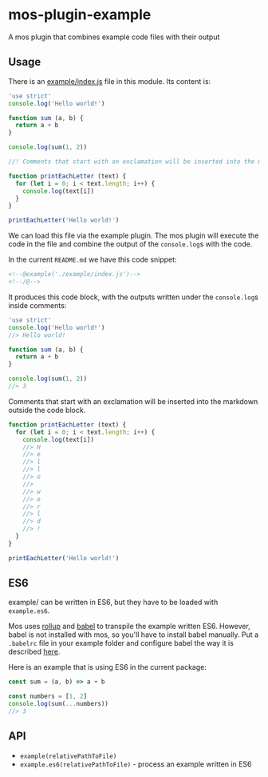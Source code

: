 # mos-plugin-example

A mos plugin that combines example code files with their output


## Usage

There is an [example/index.js](./example/index.js) file in this module. Its content is:

``` js
'use strict'
console.log('Hello world!')

function sum (a, b) {
  return a + b
}

console.log(sum(1, 2))

//! Comments that start with an exclamation will be inserted into the markdown outside the code block.

function printEachLetter (text) {
  for (let i = 0; i < text.length; i++) {
    console.log(text[i])
  }
}

printEachLetter('Hello world!')
```

We can load this file via the example plugin. The mos plugin will execute the code in the file and combine the output of the `console.log`s with the code.

In the current `README.md` we have this code snippet:

``` md
<!--@example('./example/index.js')-->
<!--/@-->
```

It produces this code block, with the outputs written under the `console.log`s inside comments:

<!--@example('./example/index.js')-->
``` js
'use strict'
console.log('Hello world!')
//> Hello world!

function sum (a, b) {
  return a + b
}

console.log(sum(1, 2))
//> 3
```

Comments that start with an exclamation will be inserted into the markdown outside the code block.

``` js
function printEachLetter (text) {
  for (let i = 0; i < text.length; i++) {
    console.log(text[i])
    //> H
    //> e
    //> l
    //> l
    //> o
    //>  
    //> w
    //> o
    //> r
    //> l
    //> d
    //> !
  }
}

printEachLetter('Hello world!')
```
<!--/@-->


## ES6

example/ can be written in ES6, but they have to be loaded with `example.es6`.

Mos uses [rollup](http://rollupjs.org) and [babel](babeljs.io) to transpile the example written ES6.
However, babel is not installed with mos, so you'll have to install babel manually. Put a `.babelrc` file in
your example folder and configure babel the way it is described [here](https://github.com/rollup/rollup-plugin-babel/tree/v2.4.0#configuring-babel).

Here is an example that is using ES6 in the current package:

<!--@example.es6('./example/es6.js')-->
``` js
const sum = (a, b) => a + b

const numbers = [1, 2]
console.log(sum(...numbers))
//> 3
```
<!--/@-->


## API

* `example(relativePathToFile)`
* `example.es6(relativePathToFile)` - process an example written in ES6
